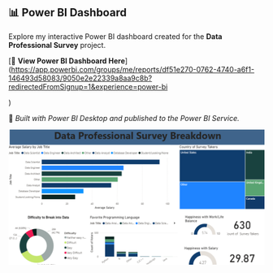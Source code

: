 
## 📊 Power BI Dashboard

Explore my interactive Power BI dashboard created for the **Data Professional Survey** project.


[🔗 **View Power BI Dashboard Here**](https://app.powerbi.com/groups/me/reports/df51e270-0762-4740-a6f1-146493d58083/9050e2e22339a8aa9c8b?redirectedFromSignup=1&experience=power-bi

)  

🧠 *Built with Power BI Desktop and published to the Power BI Service.*

![Power BI Dashboard Preview](powerBi_dashboard.png)
